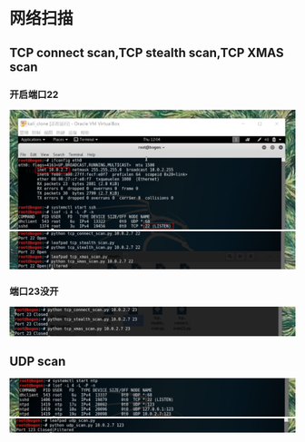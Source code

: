 # 网络扫描
## TCP connect scan,TCP stealth scan,TCP XMAS scan
### 开启端口22
![](pics/目标机IP和端口22.PNG)
![](pics/tcp_scan22.PNG)
### 端口23没开
![](pics/tcp_scan23.PNG)  
## UDP scan 
![](pics/目标机端口123.PNG)
![](pics/udp_scan.PNG)
